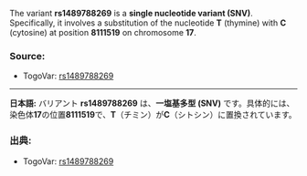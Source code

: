 The variant **rs1489788269** is a **single nucleotide variant (SNV)**. Specifically, it involves a substitution of the nucleotide **T** (thymine) with **C** (cytosine) at position **8111519** on chromosome **17**.

### Source:
- TogoVar: [rs1489788269](https://identifiers.org/dbsnp/rs1489788269)

---

**日本語:**
バリアント **rs1489788269** は、**一塩基多型 (SNV)** です。具体的には、染色体**17**の位置**8111519**で、**T**（チミン）が**C**（シトシン）に置換されています。

### 出典:
- TogoVar: [rs1489788269](https://identifiers.org/dbsnp/rs1489788269)
